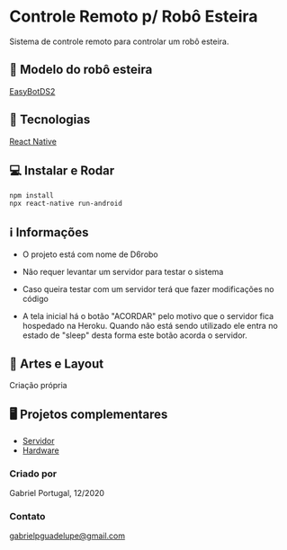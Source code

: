 # Controle Remoto p/ Robô Esteira

Sistema de controle remoto para controlar um robô esteira.

## 🤖 Modelo do robô esteira
[EasyBotDS2](https://mauriciodgsantos.wixsite.com/easyds/easybotds)

## 🚀 Tecnologias
[React Native](https://reactnative.dev/)

## 💻 Instalar e Rodar

```
npm install
npx react-native run-android

```

## ℹ️ Informações
- O projeto está com nome de D6robo
- Não requer levantar um servidor para testar o sistema
- Caso queira testar com um servidor terá que fazer modificações no código

- A tela inicial há o botão "ACORDAR" pelo motivo que o servidor fica hospedado na Heroku. Quando não está sendo utilizado ele entra no estado de "sleep" desta forma este botão acorda o servidor.

## 🎨 Artes e Layout
Criação própria


## 🖥️ Projetos complementares
- [Servidor](https://github.com/GabrielPortugal/servidor-robo-esteira)
- [Hardware](https://github.com/GabrielPortugal/nodemcu-robo-esteira)

### Criado por
Gabriel Portugal, 12/2020

### Contato
gabrielpguadelupe@gmail.com
